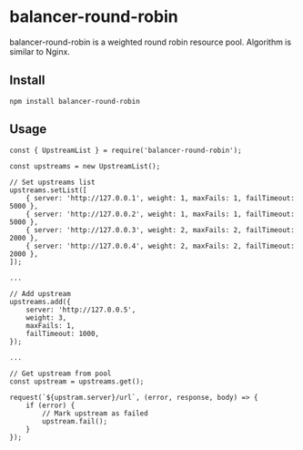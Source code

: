# balancer-round-robin

balancer-round-robin is a weighted round robin resource pool. Algorithm is similar to Nginx.

## Install

```
npm install balancer-round-robin
```

## Usage

```
const { UpstreamList } = require('balancer-round-robin');

const upstreams = new UpstreamList();

// Set upstreams list
upstreams.setList([
    { server: 'http://127.0.0.1', weight: 1, maxFails: 1, failTimeout: 5000 },
    { server: 'http://127.0.0.2', weight: 1, maxFails: 1, failTimeout: 5000 },
    { server: 'http://127.0.0.3', weight: 2, maxFails: 2, failTimeout: 2000 },
    { server: 'http://127.0.0.4', weight: 2, maxFails: 2, failTimeout: 2000 },
]);

...

// Add upstream
upstreams.add({
    server: 'http://127.0.0.5',
    weight: 3,
    maxFails: 1,
    failTimeout: 1000,
});

...

// Get upstream from pool
const upstream = upstreams.get();

request(`${upstram.server}/url`, (error, response, body) => {
    if (error) {
        // Mark upstream as failed
        upstream.fail();
    }
});
```
